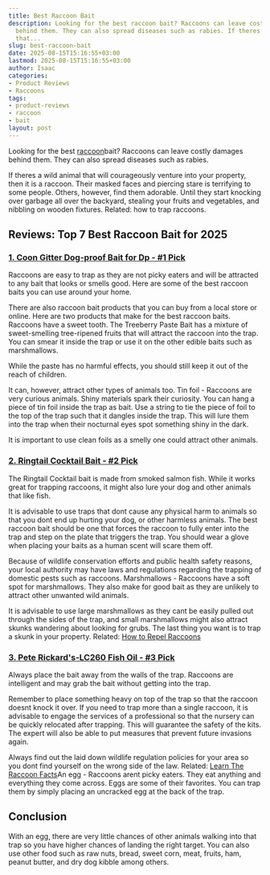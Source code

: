 ```yaml
---
title: Best Raccoon Bait
description: Looking for the best raccoon bait? Raccoons can leave costly damages
  behind them. They can also spread diseases such as rabies. If theres a wild animal
  that...
slug: best-raccoon-bait
date: 2025-08-15T15:16:55+03:00
lastmod: 2025-08-15T15:16:55+03:00
author: Isaac
categories:
- Product Reviews
- Raccoons
tags:
- product-reviews
- raccoon
- bait
layout: post
---
```

Looking for the best [raccoon](https://pestpolicy.com/best-raccoon-traps/)bait? Raccoons can leave costly damages behind them. They can also spread diseases such as rabies.

If theres a wild animal that will courageously venture into your property, then it is a raccoon. Their masked faces and piercing stare is terrifying to some people. Others, however, find them adorable. Until they start knocking over garbage all over the backyard, stealing your fruits and vegetables, and nibbling on wooden fixtures. Related: how to trap raccoons.

##  Reviews: Top 7 Best Raccoon Bait for 2025

###  [1. Coon Gitter Dog-proof Bait for Dp - #1 Pick](https://www.amazon.com/dp/B01J81MQOY/?tag=p-policy-20)

Raccoons are easy to trap as they are not picky eaters and will be attracted to any bait that looks or smells good. Here are some of the best raccoon baits you can use around your home.

There are also raccoon bait products that you can buy from a local store or online. Here are two products that make for the best raccoon baits. Raccoons have a sweet tooth. The Treeberry Paste Bait has a mixture of sweet-smelling tree-ripened fruits that will attract the raccoon into the trap. You can smear it inside the trap or use it on the other edible baits such as marshmallows.

While the paste has no harmful effects, you should still keep it out of the reach of children.

It can, however, attract other types of animals too. Tin foil - Raccoons are very curious animals. Shiny materials spark their curiosity. You can hang a piece of tin foil inside the trap as bait. Use a string to tie the piece of foil to the top of the trap such that it dangles inside the trap. This will lure them into the trap when their nocturnal eyes spot something shiny in the dark.

It is important to use clean foils as a smelly one could attract other animals.

###  [2. Ringtail Cocktail Bait - #2 Pick](https://www.amazon.com/dp/B00A6TOYAC/?tag=p-policy-20)

The Ringtail Cocktail bait is made from smoked salmon fish. While it works great for trapping raccoons, it might also lure your dog and other animals that like fish.

It is advisable to use traps that dont cause any physical harm to animals so that you dont end up hurting your dog, or other harmless animals. The best raccoon bait should be one that forces the raccoon to fully enter into the trap and step on the plate that triggers the trap. You should wear a glove when placing your baits as a human scent will scare them off.

Because of wildlife conservation efforts and public health safety reasons, your local authority may have laws and regulations regarding the trapping of domestic pests such as raccoons. Marshmallows - Raccoons have a soft spot for marshmallows. They also make for good bait as they are unlikely to attract other unwanted wild animals.

It is advisable to use large marshmallows as they cant be easily pulled out through the sides of the trap, and small marshmallows might also attract skunks wandering about looking for grubs. The last thing you want is to trap a skunk in your property. Related: [How to Repel Raccoons](https://pestpolicy.com/how-to-repel-raccoons/)

###  [3. Pete Rickard's-LC260 Fish Oil - #3 Pick](https://www.amazon.com/dp/B00A6TOYAC/?tag=p-policy-20)

Always place the bait away from the walls of the trap. Raccoons are intelligent and may grab the bait without getting into the trap.

Remember to place something heavy on top of the trap so that the raccoon doesnt knock it over. If you need to trap more than a single raccoon, it is advisable to engage the services of a professional so that the nursery can be quickly relocated after trapping. This will guarantee the safety of the kits. The expert will also be able to put measures that prevent future invasions again.

Always find out the laid down wildlife regulation policies for your area so you dont find yourself on the wrong side of the law. Related: [Learn The Raccoon Facts](https://pestpolicy.com/raccoon-facts/)An egg - Raccoons arent picky eaters. They eat anything and everything they come across. Eggs are some of their favorites. You can trap them by simply placing an uncracked egg at the back of the trap.

##  Conclusion

With an egg, there are very little chances of other animals walking into that trap so you have higher chances of landing the right target. You can also use other food such as raw nuts, bread, sweet corn, meat, fruits, ham, peanut butter, and dry dog kibble among others.
